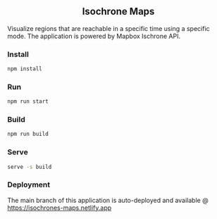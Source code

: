 <div align="center">
  <h2>Isochrone Maps</h2>
</div>

Visualize regions that are reachable in a specific time using a specific mode. The application is powered by Mapbox Ischrone API.

### Install

```sh
npm install
```

### Run

```sh
npm run start
```

### Build

```sh
npm run build
```

### Serve

```sh
serve -s build
```

### Deployment

The main branch of this application is auto-deployed and available @ https://isochrones-maps.netlify.app

